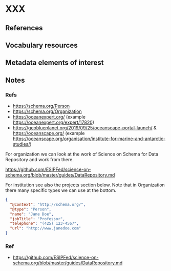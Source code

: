 # XXX

## References


## Vocabulary resources


## Metadata elements of interest


## Notes


### Refs

* https://schema.org/Person
* https://schema.org/Organization
* https://oceanexpert.org/  (example https://oceanexpert.org/expert/17820)
* https://geoblueplanet.org/2019/09/25/oceanscape-portal-launch/ & https://oceanscape.org/ (example https://oceanscape.org/organisation/institute-for-marine-and-antarctic-studies/)

For organization we can look at the work of Science on Schema for Data Repository and
work from there.

https://github.com/ESIPFed/science-on-schema.org/blob/master/guides/DataRepository.md



For institution see also the projects section below.  Note that in Organization there 
many specific types we can use at the bottom.

```json
{
  "@context": "http://schema.org/",
  "@type": "Person",
  "name": "Jane Doe",
  "jobTitle": "Professor",
  "telephone": "(425) 123-4567",
  "url": "http://www.janedoe.com"
}
```

### Ref
* https://github.com/ESIPFed/science-on-schema.org/blob/master/guides/DataRepository.md
  